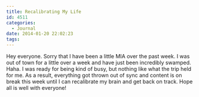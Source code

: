 ```yaml
---
title: Recalibrating My Life
id: 4511
categories:
  - Journal
date: 2014-01-20 22:02:23
tags:
---
```


Hey everyone. Sorry that I have been a little MIA over the past week. I was out of town for a little over a week and have just been incredibly swamped. Haha. I was ready for being kind of busy, but nothing like what the trip held for me. As a result, everything got thrown out of sync and content is on break this week until I can recalibrate my brain and get back on track. Hope all is well with everyone!